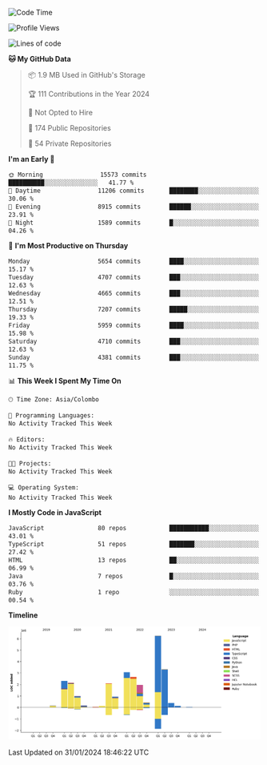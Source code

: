 
<!--START_SECTION:waka-->
![Code Time](http://img.shields.io/badge/Code%20Time-1%2C461%20hrs%2028%20mins-blue)

![Profile Views](http://img.shields.io/badge/Profile%20Views-0-blue)

![Lines of code](https://img.shields.io/badge/From%20Hello%20World%20I%27ve%20Written-27.1%20million%20lines%20of%20code-blue)

**🐱 My GitHub Data** 

> 📦 1.9 MB Used in GitHub's Storage 
 > 
> 🏆 111 Contributions in the Year 2024
 > 
> 🚫 Not Opted to Hire
 > 
> 📜 174 Public Repositories 
 > 
> 🔑 54 Private Repositories 
 > 
**I'm an Early 🐤** 

```text
🌞 Morning                15573 commits       ██████████░░░░░░░░░░░░░░░   41.77 % 
🌆 Daytime                11206 commits       ████████░░░░░░░░░░░░░░░░░   30.06 % 
🌃 Evening                8915 commits        ██████░░░░░░░░░░░░░░░░░░░   23.91 % 
🌙 Night                  1589 commits        █░░░░░░░░░░░░░░░░░░░░░░░░   04.26 % 
```
📅 **I'm Most Productive on Thursday** 

```text
Monday                   5654 commits        ████░░░░░░░░░░░░░░░░░░░░░   15.17 % 
Tuesday                  4707 commits        ███░░░░░░░░░░░░░░░░░░░░░░   12.63 % 
Wednesday                4665 commits        ███░░░░░░░░░░░░░░░░░░░░░░   12.51 % 
Thursday                 7207 commits        █████░░░░░░░░░░░░░░░░░░░░   19.33 % 
Friday                   5959 commits        ████░░░░░░░░░░░░░░░░░░░░░   15.98 % 
Saturday                 4710 commits        ███░░░░░░░░░░░░░░░░░░░░░░   12.63 % 
Sunday                   4381 commits        ███░░░░░░░░░░░░░░░░░░░░░░   11.75 % 
```


📊 **This Week I Spent My Time On** 

```text
🕑︎ Time Zone: Asia/Colombo

💬 Programming Languages: 
No Activity Tracked This Week

🔥 Editors: 
No Activity Tracked This Week

🐱‍💻 Projects: 
No Activity Tracked This Week

💻 Operating System: 
No Activity Tracked This Week
```

**I Mostly Code in JavaScript** 

```text
JavaScript               80 repos            ███████████░░░░░░░░░░░░░░   43.01 % 
TypeScript               51 repos            ███████░░░░░░░░░░░░░░░░░░   27.42 % 
HTML                     13 repos            ██░░░░░░░░░░░░░░░░░░░░░░░   06.99 % 
Java                     7 repos             █░░░░░░░░░░░░░░░░░░░░░░░░   03.76 % 
Ruby                     1 repo              ░░░░░░░░░░░░░░░░░░░░░░░░░   00.54 % 
```



**Timeline**

![Lines of Code chart](https://raw.githubusercontent.com/ccweerasinghe1994/ccweerasinghe1994/master/assets/bar_graph.png)


 Last Updated on 31/01/2024 18:46:22 UTC
<!--END_SECTION:waka-->
